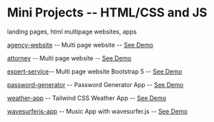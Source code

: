 # Mini Projects -- HTML/CSS and JS

landing pages, html multipage websites, apps

[agency-website](https://github.com/bushido2014/projects/tree/main/docs/agency-website) -- Multi page website -- [See Demo](https://bushido2014.github.io/projects/agency-website/)

[attorney](https://github.com/bushido2014/projects/tree/main/docs/attorney) -- Multi page website -- [See Demo](https://bushido2014.github.io/projects/attorney/)

[expert-service](https://github.com/bushido2014/projects/tree/main/docs/expert-service)-- Multi page website Bootstrap 5 -- [See Demo](https://bushido2014.github.io/projects/expert-service/)

[password-generator](https://github.com/bushido2014/projects/tree/main/docs/password-generator) -- Password Generator App -- [See Demo](https://bushido2014.github.io/projects/password-generator/)

[weather-app](https://github.com/bushido2014/projects/tree/main/docs/weather-app) -- Tailwind CSS Weather App -- [See Demo](https://bushido2014.github.io/projects/weather-app/)

[wavesurferjs-app](https://github.com/bushido2014/projects/tree/main/docs/wavesurferjs-app) -- Music App with wavesurfer.js -- [See Demo](https://bushido2014.github.io/projects/wavesurferjs-app/)




